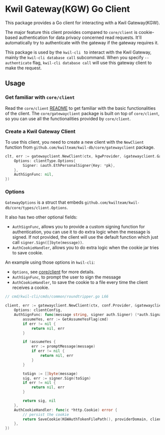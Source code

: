 # Kwil Gateway(KGW) Go Client

This package provides a Go client for interacting with a Kwil Gateway(KGW).

The major feature this client provides compared to `core/client` is cookie-based
authentication for data privacy concerned read requests. It'll automatically
try to authenticate with the gateway if the gateway requires it.

This package is used by the `kwil-cli ` to interact with the Kwil Gateway, mainly
the `kwil-cli database call` subcommand. When you specify `--authenticate` flag,
`kwil-cli database call` will use this gateway client to make the request.

## Usage

### Get familiar with `core/client`

Read the `core/client` [README](../client/README.md) to get familiar with the
basic functionalities of the client. The `core/gatewayclient` package is built
on top of `core/client`, so you can use all the functionalities provided by `core/client`.

### Create a Kwil Gateway Client

To use this client, you need to create a new client with the `NewClient` function
from `github.com/kwilteam/kwil-db/core/gatewayclient` package.

```go
clt, err := gatewayclient.NewClient(ctx, kgwProvider, &gatewayclient.GatewayOptions{
    Options: clientType.Options{
        Signer: &auth.EthPersonalSigner{Key: *pk},
    },
    AuthSignFunc: nil,
})

```

### Options

`GatewayOptions` is a struct that embeds `github.com/kwilteam/kwil-db/core/types/client.Options`.

It also has two other optional fields:
- `AuthSignFunc`, allows you to provide a custom signing function for authentication, you can use it to do extra logic when the message is signed.
  If not provided, the client will use the default function which just call `signer.Sign([]byte(message))`.
- `AuthCookieHandler`, allows you to do extra logic when the cookie jar tries to save cookie.

An example using those options in `kwil-cli`:
- `Options`, see [core/client](../client/README.md) for more details.
- `AuthSignFunc`, to prompt the user to sign the message
- `AuthCookieHandler`, to save the cookie to a file every time the client receives a cookie.

```go
// cmd/kwil-cli/cmds/common/roundtripper.go L66

client, err := gatewayclient.NewClient(ctx, conf.Provider, &gatewayclient.GatewayOptions{
    Options: clientConfig,
    AuthSignFunc: func(message string, signer auth.Signer) (*auth.Signature, error) {
        assumeYes, err := GetAssumeYesFlag(cmd)
        if err != nil {
            return nil, err
        }

        if !assumeYes {
            err := promptMessage(message)
            if err != nil {
                return nil, err
            }
        }

        toSign := []byte(message)
        sig, err := signer.Sign(toSign)
        if err != nil {
            return nil, err
        }

        return sig, nil
    },
    AuthCookieHandler: func(c *http.Cookie) error {
        // persist the cookie
        return SaveCookie(KGWAuthTokenFilePath(), providerDomain, clientConfig.Signer.Identity(), c)
    },
})
```